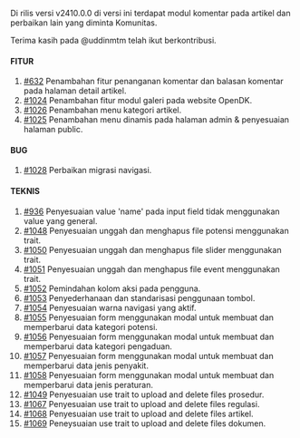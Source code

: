 Di rilis versi v2410.0.0 di versi ini terdapat modul komentar pada artikel dan perbaikan lain yang diminta Komunitas.

Terima kasih pada @uddinmtm telah ikut berkontribusi.

#### FITUR

1. [#632](https://github.com/OpenSID/OpenDK/issues/632) Penambahan fitur penanganan komentar dan balasan komentar pada halaman detail artikel.
2. [#1024](https://github.com/OpenSID/OpenDK/issues/1024) Penambahan fitur modul galeri pada website OpenDK.
3. [#1026](https://github.com/OpenSID/OpenDK/issues/1026) Penambahan menu kategori artikel.
4. [#1025](https://github.com/OpenSID/OpenDK/issues/1025) Penambahan menu dinamis pada halaman admin & penyesuaian halaman public.


#### BUG

1. [#1028](https://github.com/OpenSID/OpenDK/issues/1028) Perbaikan migrasi navigasi.


#### TEKNIS

1. [#936](https://github.com/OpenSID/OpenDK/issues/936) Penyesuaian value 'name' pada input field tidak menggunakan value yang general.
2. [#1048](https://github.com/OpenSID/OpenDK/issues/1048) Penyesuaian unggah dan menghapus file potensi menggunakan trait.
3. [#1050](https://github.com/OpenSID/OpenDK/issues/1050)  Penyesuaian unggah dan menghapus file slider menggunakan trait.
4. [#1051](https://github.com/OpenSID/OpenDK/issues/1051) Penyesuaian unggah dan menghapus file event menggunakan trait.
5. [#1052](https://github.com/OpenSID/OpenDK/issues/1052) Pemindahan kolom aksi pada pengguna.
6. [#1053](https://github.com/OpenSID/OpenDK/issues/1053) Penyederhanaan dan standarisasi penggunaan tombol.
7. [#1054](https://github.com/OpenSID/OpenDK/issues/1054) Penyesuaian warna navigasi yang aktif.
8. [#1055](https://github.com/OpenSID/OpenDK/issues/1055) Penyesuaian form menggunakan modal untuk membuat dan memperbarui data kategori potensi.
9. [#1056](https://github.com/OpenSID/OpenDK/issues/1056) Penyesuaian form menggunakan modal untuk membuat dan memperbarui data kategori pengaduan.
10. [#1057](https://github.com/OpenSID/OpenDK/issues/1057) Penyesuaian form menggunakan modal untuk membuat dan memperbarui data jenis penyakit.
11. [#1058](https://github.com/OpenSID/OpenDK/issues/1058) Penyesuaian form menggunakan modal untuk membuat dan memperbarui data jenis peraturan.
12. [#1049](https://github.com/OpenSID/OpenDK/issues/1049) Penyesuaian use trait to upload and delete files prosedur.
13. [#1067](https://github.com/OpenSID/OpenDK/issues/1067) Penyesuaian use trait to upload and delete files regulasi.
14. [#1068](https://github.com/OpenSID/OpenDK/issues/1068) Penyesuaian use trait to upload and delete files artikel. 
15. [#1069](https://github.com/OpenSID/OpenDK/issues/1069) Peneysuaian use trait to upload and delete files dokumen. 